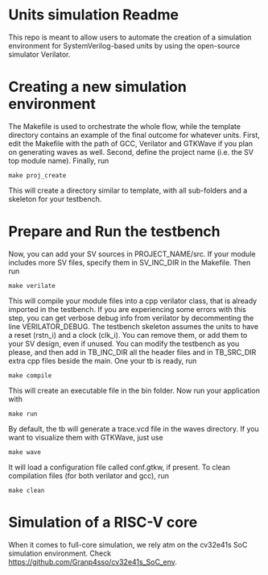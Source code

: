 # Units simulation Readme
This repo is meant to allow users to automate the creation of a simulation environment for SystemVerilog-based units by using the open-source simulator Verilator.

# Creating a new simulation environment
The Makefile is used to orchestrate the whole flow, while the template directory contains an example of the final outcome for whatever units.
First, edit the Makefile with the path of GCC, Verilator and GTKWave if you plan on generating waves as well.
Second, define the project name (i.e. the SV top module name).
Finally, run
```
make proj_create
```
This will create a directory similar to template, with all sub-folders and a skeleton for your testbench.

# Prepare and Run the testbench
Now, you can add your SV sources in PROJECT_NAME/src. If your module includes more SV files, specify them in SV_INC_DIR in the Makefile.
Then run 
```
make verilate
```
This will compile your module files into a cpp verilator class, that is already imported in the testbench.
If you are experiencing some errors with this step, you can get verbose debug info from verilator by decommenting the line VERILATOR_DEBUG.
The testbench skeleton assumes the units to have a reset (rstn_i) and a clock (clk_i).
You can remove them, or add them to your SV design, even if unused.
You can modify the testbench as you please, and then add in TB_INC_DIR all the header files and in TB_SRC_DIR extra cpp files beside the main.
One your tb is ready, run
```
make compile
```
This will create an executable file in the bin folder.
Now run your application with
```
make run
```
By default, the tb will generate a trace.vcd file in the waves directory.
If you want to visualize them with GTKWave, just use
```
make wave
```
It will load a configuration file called conf.gtkw, if present.
To clean compilation files (for both verilator and gcc), run
```
make clean
```

# Simulation of a RISC-V core
When it comes to full-core simulation, we rely atm on the cv32e41s SoC simulation environment.
Check https://github.com/Granp4sso/cv32e41s_SoC_env.